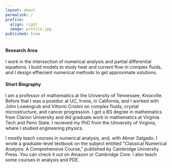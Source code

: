 ```yaml
---
layout: about
permalink: /
profile:
  align: right
  image: profile.jpg
published: true
---
```


#### Research Area
I work in the intersection of numerical analysis and partial differential equations. I build models to study heat and current flow in complex fluids, and I design effiecient numerical methods to get approximate solutions.

#### Short Biography
I am a professor of mathematics at the University of Tennessee, Knoxville. Before that I was a postdoc at UC, Irvine, in California, and I worked with John Lowengrub and Vittorio Cristini on complex fluids, crystal microstructure, and cancer progression. I got a BS degree in mathematics from Clarion University and did graduate work in mathematics at Virginia Tech and Penn State. I recieved my PhD from the University of Virginia, where I studied engineering physics.

I mostly teach courses in numerical analysis, and, with Abner Salgado, I wrote a graduate-level textbook on the subject entitled "Classical Numerical Analysis: A Comprehensive Course," published by Cambridge University Press. You can check it out on Amazon or Cambridge Core. I also teach some courses in analysis and PDE.
